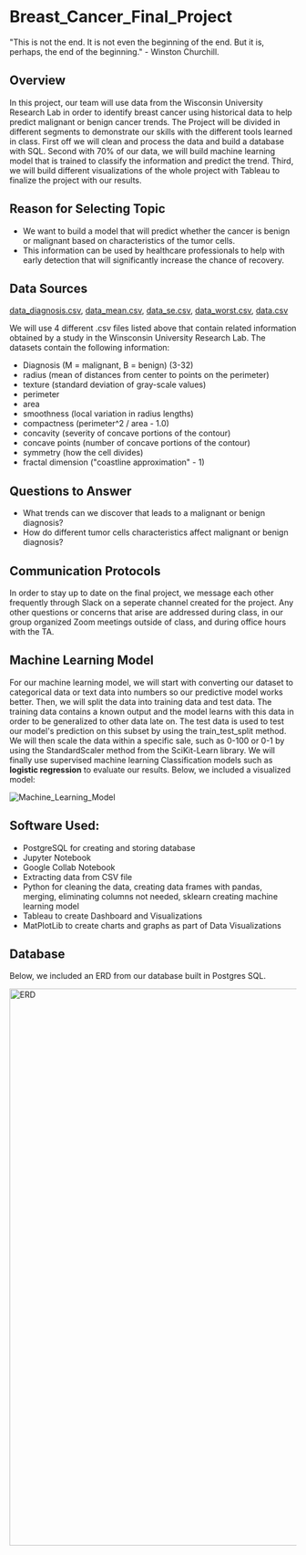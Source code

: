 # Breast_Cancer_Final_Project

"This is not the end. It is not even the beginning of the end. But it is, perhaps, the end of the beginning." - Winston Churchill.

## Overview
In this project, our team will use data from the Wisconsin University Research Lab in order to identify breast cancer using historical data to help predict malignant or benign cancer trends. The Project will be divided in different segments to demonstrate our skills with the different tools learned in class. First off we will clean and process the data and build a database with SQL. Second with 70% of our data, we will build machine learning model that is trained to classify the information and predict the trend. Third, we will build different visualizations of the whole project with Tableau to finalize the project with our results.

## Reason for Selecting Topic
* We want to build a model that will predict whether the cancer is benign or malignant based on characteristics of the tumor cells.
* This information can be used by healthcare professionals to help with early detection that will significantly increase the chance of recovery.

## Data Sources
[data_diagnosis.csv](https://github.com/merein01/Breast_Cancer_Final_Project/files/9648862/data_diagnosis.csv),
[data_mean.csv](https://github.com/merein01/Breast_Cancer_Final_Project/files/9648863/data_mean.csv),
[data_se.csv](https://github.com/merein01/Breast_Cancer_Final_Project/files/9648864/data_se.csv),
[data_worst.csv](https://github.com/merein01/Breast_Cancer_Final_Project/files/9648866/data_worst.csv),
[data.csv](https://github.com/merein01/Breast_Cancer_Final_Project/files/9648867/data.csv)

We will use 4 different .csv files listed above that contain related information obtained by a study in the Winsconsin University Research Lab. The datasets contain the following information:
* Diagnosis (M = malignant, B = benign) (3-32)
* radius (mean of distances from center to points on the perimeter)
* texture (standard deviation of gray-scale values)
* perimeter
* area
* smoothness (local variation in radius lengths)
* compactness (perimeter^2 / area - 1.0)
* concavity (severity of concave portions of the contour)
* concave points (number of concave portions of the contour)
* symmetry (how the cell divides)
* fractal dimension ("coastline approximation" - 1)

## Questions to Answer
* What trends can we discover that leads to a malignant or benign diagnosis?
* How do different tumor cells characteristics affect malignant or benign diagnosis?

## Communication Protocols 
In order to stay up to date on the final project, we message each other frequently through Slack on a seperate channel created for the project. Any other questions or concerns that arise are addressed during class, in our group organized Zoom meetings outside of class, and during office hours with the TA. 

## Machine Learning Model
For our machine learning model, we will start with converting our dataset to categorical data or text data into numbers so our predictive model works better. Then, we will split the data into training data and test data. The training data contains a known output and the model learns with this data in order to be generalized to other data late on. The test data is used to test our model's prediction on this subset by using the train_test_split method. We will then scale the data within a specific sale, such as 0-100 or 0-1 by using the StandardScaler method from the SciKit-Learn library. We will finally use supervised machine learning Classification models such as **logistic regression** to evaluate our results. 
Below, we included a visualized model: 

![Machine_Learning_Model](https://user-images.githubusercontent.com/105119376/192317658-fe9da560-8450-47a9-9639-751520005fb0.png)

## Software Used:
* PostgreSQL for creating and storing database
* Jupyter Notebook
* Google Collab Notebook
* Extracting data from CSV file
* Python for cleaning the data, creating data frames with pandas, merging, eliminating columns not needed, sklearn creating machine learning model
* Tableau to create Dashboard and Visualizations
* MatPlotLib to create charts and graphs as part of Data Visualizations

## Database
Below, we included an ERD from our database built in Postgres SQL. 

<img width="976" alt="ERD" src="https://user-images.githubusercontent.com/105119376/192406271-d2b2b69a-81f3-4caf-bec1-4d07d96a5cd4.png">
